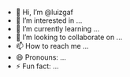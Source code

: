 - 👋 Hi, I’m @luizgaf
- 👀 I’m interested in ...
- 🌱 I’m currently learning ...
- 💞️ I’m looking to collaborate on ...
- 📫 How to reach me ...
- 😄 Pronouns: ...
- ⚡ Fun fact: ...

<!---
luizgaf/luizgaf is a ✨ special ✨ repository because its `README.md` (this file) appears on your GitHub profile.
You can click the Preview link to take a look at your changes.
--->
